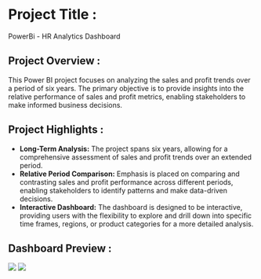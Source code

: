 # Project Title :

PowerBi - HR Analytics Dashboard

## Project Overview :
This Power BI project focuses on analyzing the sales and profit trends over a period of six years. 
The primary objective is to provide insights into the relative performance of sales and profit metrics, enabling stakeholders to make informed business decisions.

## Project Highlights :
- **Long-Term Analysis:** The project spans six years, allowing for a comprehensive assessment of sales and profit trends over an extended period.
- **Relative Period Comparison:** Emphasis is placed on comparing and contrasting sales and profit performance across different periods, enabling stakeholders to identify patterns and make data-driven decisions.
- **Interactive Dashboard:** The dashboard is designed to be interactive, providing users with the flexibility to explore and drill down into specific time frames, regions, or product categories for a more detailed analysis.

## Dashboard Preview :

<img src="Images/Dashboard 1.png">
<img src="Images/Dashboard 2.png">
